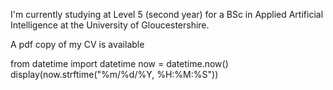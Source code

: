 I'm currently studying at Level 5 (second year) for a BSc in Applied Artificial Intelligence at the University of Gloucestershire.

A pdf copy of my CV is available <!--[here](/Martin-Cook_Rev.pdf)-->

<py-script>
              from datetime import datetime
              now = datetime.now()
              display(now.strftime("%m/%d/%Y, %H:%M:%S"))
</py-script>

